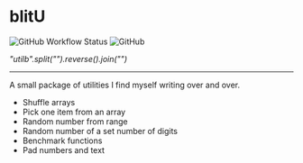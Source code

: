 # blitU

![GitHub Workflow Status](https://img.shields.io/github/workflow/status/iambj/blitu/Node.js%20CI) ![GitHub](https://img.shields.io/github/license/iambj/blitu)

_"utilb".split("").reverse().join("")_

---

A small package of utilities I find myself writing over and over.

-   Shuffle arrays
-   Pick one item from an array
-   Random number from range
-   Random number of a set number of digits
-   Benchmark functions
-   Pad numbers and text
